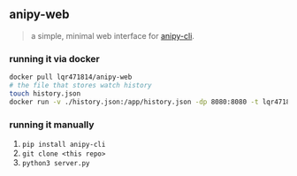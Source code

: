 ## anipy-web

> a simple, minimal web interface for [anipy-cli](https://github.com/sdaqo/anipy-cli/tree/master).

### running it via docker

```bash
docker pull lqr471814/anipy-web
# the file that stores watch history
touch history.json
docker run -v ./history.json:/app/history.json -dp 8080:8080 -t lqr471814/anipy-web
```

### running it manually

1. `pip install anipy-cli`
2. `git clone <this repo>`
3. `python3 server.py`

